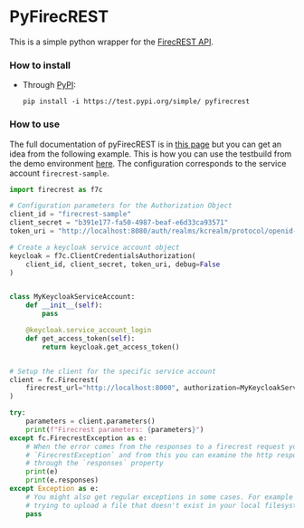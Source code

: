 # PyFirecREST

This is a simple python wrapper for the [FirecREST API](https://github.com/eth-cscs/firecrest).

### How to install
- Through [PyPI](https://test.pypi.org/project/pyfirecrest/):

  ```
  pip install -i https://test.pypi.org/simple/ pyfirecrest
  ```

### How to use
The full documentation of pyFirecREST is in [this page](https://pyfirecrest.readthedocs.io) but you can get an idea from the following example.
This is how you can use the testbuild from the demo environment [here](https://github.com/eth-cscs/firecrest/tree/master/deploy/demo).
The configuration corresponds to the service account `firecrest-sample`.

```python
import firecrest as f7c

# Configuration parameters for the Authorization Object
client_id = "firecrest-sample"
client_secret = "b391e177-fa50-4987-beaf-e6d33ca93571"
token_uri = "http://localhost:8080/auth/realms/kcrealm/protocol/openid-connect/token"

# Create a keycloak service account object
keycloak = f7c.ClientCredentialsAuthorization(
    client_id, client_secret, token_uri, debug=False
)


class MyKeycloakServiceAccount:
    def __init__(self):
        pass

    @keycloak.service_account_login
    def get_access_token(self):
        return keycloak.get_access_token()


# Setup the client for the specific service account
client = fc.Firecrest(
    firecrest_url="http://localhost:8000", authorization=MyKeycloakServiceAccount()
)

try:
    parameters = client.parameters()
    print(f"Firecrest parameters: {parameters}")
except fc.FirecrestException as e:
    # When the error comes from the responses to a firecrest request you will get a
    # `FirecrestException` and from this you can examine the http responses yourself
    # through the `responses` property
    print(e)
    print(e.responses)
except Exception as e:
    # You might also get regular exceptions in some cases. For example when you are
    # trying to upload a file that doesn't exist in your local filesystem.
    pass
```